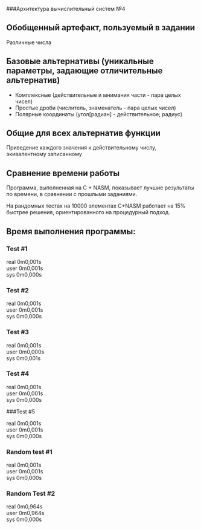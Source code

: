 ###Архитектура вычислительный систем №4

## Обобщенный артефакт, пользуемый в задании
Различные числа
## Базовые альтернативы (уникальные параметры, задающие отличительные альтернатив)
* Комплексные (действительные и мнимания части - пара целых чисел)
* Простые дроби (числитель, знаменатель - пара целых чисел)
* Полярные координаты (угол[радиан] - действительное; радиус)

## Общие для всех альтернатив функции
Приведение каждого значения к действительному числу, экивалентному записанному


## Сравнение времени работы
Программа, выполненная на C + NASM, показывает лучшие результаты по времени, в сравнении
с прошлыми заданиями.

На рандомных тестах на 10000 элементах C+NASM работает на 15% быстрее решения, ориентированного
на процедурный подход.

## Время выполнения программы:

### Test #1

real    0m0,001s  
user    0m0,001s  
sys     0m0,000s  

### Test #2

real    0m0,001s  
user    0m0,001s  
sys     0m0,000s    

### Test #3

real    0m0,001s  
user    0m0,000s  
sys     0m0,001s  

### Test #4

real    0m0,001s  
user    0m0,001s  
sys     0m0,000s  

###Test #5

real    0m0,001s  
user    0m0,001s  
sys     0m0,000s    
### Random test #1

real    0m0,001s  
user    0m0,001s  
sys     0m0,000s  

### Random Test #2

real    0m0,964s  
user    0m0,964s  
sys     0m0,000s  
